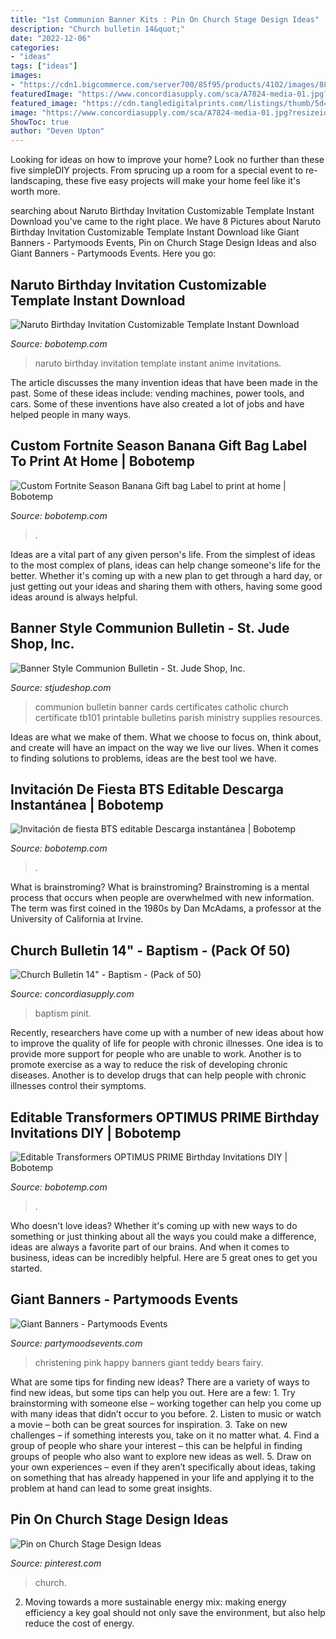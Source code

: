 ```yaml
---
title: "1st Communion Banner Kits : Pin On Church Stage Design Ideas"
description: "Church bulletin 14&quot;"
date: "2022-12-06"
categories:
- "ideas"
tags: ["ideas"]
images:
- "https://cdn1.bigcommerce.com/server700/85f95/products/4102/images/8856/TB101__52335.1362587320.500.750.jpg?c=2"
featuredImage: "https://www.concordiasupply.com/sca/A7824-media-01.jpg?resizeid=3&amp;resizeh=600&amp;resizew=600"
featured_image: "https://cdn.tangledigitalprints.com/listings/thumb/5d4d6d3c38dd915a8b4e8145/o0E6ecdF9I/Ldxs9t09Ip___wWH9c_v1_compressed.jpg"
image: "https://www.concordiasupply.com/sca/A7824-media-01.jpg?resizeid=3&amp;resizeh=600&amp;resizew=600"
ShowToc: true
author: "Deven Upton"
---
```



Looking for ideas on how to improve your home? Look no further than these five simpleDIY projects. From sprucing up a room for a special event to re-landscaping, these five easy projects will make your home feel like it's worth more.

	

		
searching about Naruto Birthday Invitation Customizable Template Instant Download you've came to the right place. We have 8 Pictures about Naruto Birthday Invitation Customizable Template Instant Download like Giant Banners - Partymoods Events, Pin on Church Stage Design Ideas and also Giant Banners - Partymoods Events. Here you go:
		
    
## Naruto Birthday Invitation Customizable Template Instant Download

<img loading=lazy src="https://cdn.tangledigitalprints.com/listings/thumb/5d4d6d3c38dd915a8b4e8145/Uk1BnLh3Jf/etF3TLTG7j___hvcix_v1_compressed.jpg" onerror="this.onerror=null;this.src='https://tse4.mm.bing.net/th?id=OIP.HCCwQ4PL9aW7G2KgZwJsgQHaHa&amp;pid=15.1';" alt="Naruto Birthday Invitation Customizable Template Instant Download">

_Source: bobotemp.com_

>naruto birthday invitation template instant anime invitations. 

	

The article discusses the many invention ideas that have been made in the past. Some of these ideas include: vending machines, power tools, and cars. Some of these inventions have also created a lot of jobs and have helped people in many ways.

    
## Custom Fortnite Season Banana Gift Bag Label To Print At Home | Bobotemp

<img loading=lazy src="https://cdn.tangledigitalprints.com/listings/thumb/5d4d6d3c38dd915a8b4e8145/fLOdujdxDU/r6dGYEQcAG___dIwNk_v1_compressed.jpg" onerror="this.onerror=null;this.src='https://tse1.mm.bing.net/th?id=OIP.7Wf08FAN_bUlU6UwIz7sYwHaHa&amp;pid=15.1';" alt="Custom Fortnite Season Banana Gift bag Label to print at home | Bobotemp">

_Source: bobotemp.com_

>. 

	

Ideas are a vital part of any given person's life. From the simplest of ideas to the most complex of plans, ideas can help change someone's life for the better. Whether it's coming up with a new plan to get through a hard day, or just getting out your ideas and sharing them with others, having some good ideas around is always helpful.

    
## Banner Style Communion Bulletin - St. Jude Shop, Inc.

<img loading=lazy src="https://cdn1.bigcommerce.com/server700/85f95/products/4102/images/8856/TB101__52335.1362587320.500.750.jpg?c=2" onerror="this.onerror=null;this.src='https://tse1.mm.bing.net/th?id=OIP.ib6bU3NSRcmRdcqyuBlbLgAAAA&amp;pid=15.1';" alt="Banner Style Communion Bulletin - St. Jude Shop, Inc.">

_Source: stjudeshop.com_

>communion bulletin banner cards certificates catholic church certificate tb101 printable bulletins parish ministry supplies resources. 

	

Ideas are what we make of them. What we choose to focus on, think about, and create will have an impact on the way we live our lives. When it comes to finding solutions to problems, ideas are the best tool we have.

    
## Invitación De Fiesta BTS Editable Descarga Instantánea | Bobotemp

<img loading=lazy src="https://cdn.tangledigitalprints.com/listings/thumb/5d4d6d3c38dd915a8b4e8145/o0E6ecdF9I/Ldxs9t09Ip___wWH9c_v1_compressed.jpg" onerror="this.onerror=null;this.src='https://tse3.mm.bing.net/th?id=OIP.I6dm1_1C62WxM730Lyc-eQHaHa&amp;pid=15.1';" alt="Invitación de fiesta BTS editable Descarga instantánea | Bobotemp">

_Source: bobotemp.com_

>. 

	

What is brainstroming?
What is brainstroming? Brainstroming is a mental process that occurs when people are overwhelmed with new information. The term was first coined in the 1980s by Dan McAdams, a professor at the University of California at Irvine.

    
## Church Bulletin 14&quot; - Baptism - (Pack Of 50)

<img loading=lazy src="https://www.concordiasupply.com/sca/A7824-media-01.jpg?resizeid=3&amp;resizeh=600&amp;resizew=600" onerror="this.onerror=null;this.src='https://tse3.mm.bing.net/th?id=OIP.SB0QLbEcSnFtYhGS788rYwHaHa&amp;pid=15.1';" alt="Church Bulletin 14&quot; - Baptism - (Pack of 50)">

_Source: concordiasupply.com_

>baptism pinit. 

	

Recently, researchers have come up with a number of new ideas about how to improve the quality of life for people with chronic illnesses. One idea is to provide more support for people who are unable to work. Another is to promote exercise as a way to reduce the risk of developing chronic diseases. Another is to develop drugs that can help people with chronic illnesses control their symptoms.

    
## Editable Transformers OPTIMUS PRIME Birthday Invitations DIY | Bobotemp

<img loading=lazy src="https://cdn.tangledigitalprints.com/listings/thumb/5d4d6d3c38dd915a8b4e8145/uCkZAnhpYg/08B3nVSfbC___7XO72_v1_compressed.jpg" onerror="this.onerror=null;this.src='https://tse4.mm.bing.net/th?id=OIP.GYKlPnlXykm2RB_5c97BSQHaHa&amp;pid=15.1';" alt="Editable Transformers OPTIMUS PRIME Birthday Invitations DIY | Bobotemp">

_Source: bobotemp.com_

>. 

	

Who doesn't love ideas? Whether it's coming up with new ways to do something or just thinking about all the ways you could make a difference, ideas are always a favorite part of our brains. And when it comes to business, ideas can be incredibly helpful. Here are 5 great ones to get you started.

    
## Giant Banners - Partymoods Events

<img loading=lazy src="http://partymoodsevents.com/wp-content/uploads/2016/08/christening-pink.jpeg" onerror="this.onerror=null;this.src='https://tse2.mm.bing.net/th?id=OIP.MgyR-TRwuQwJ8bo3BkLbiwHaB7&amp;pid=15.1';" alt="Giant Banners - Partymoods Events">

_Source: partymoodsevents.com_

>christening pink happy banners giant teddy bears fairy. 

	

What are some tips for finding new ideas?
There are a variety of ways to find new ideas, but some tips can help you out. Here are a few: 1. Try brainstorming with someone else – working together can help you come up with many ideas that didn’t occur to you before. 2. Listen to music or watch a movie – both can be great sources for inspiration. 3. Take on new challenges – if something interests you, take on it no matter what. 4. Find a group of people who share your interest – this can be helpful in finding groups of people who also want to explore new ideas as well. 5. Draw on your own experiences – even if they aren’t specifically about ideas, taking on something that has already happened in your life and applying it to the problem at hand can lead to some great insights.

    
## Pin On Church Stage Design Ideas

<img loading=lazy src="https://i.pinimg.com/736x/21/bd/3a/21bd3a82577679ada47d042e602aa97f.jpg" onerror="this.onerror=null;this.src='https://tse1.mm.bing.net/th?id=OIP.dXmPlShVdTUJSXWnZp_l1AHaDZ&amp;pid=15.1';" alt="Pin on Church Stage Design Ideas">

_Source: pinterest.com_

>church. 

	

2. Moving towards a more sustainable energy mix: making energy efficiency a key goal should not only save the environment, but also help reduce the cost of energy.


